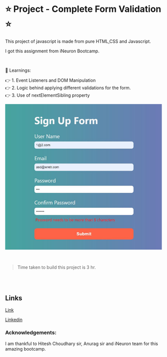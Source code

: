 # ⭐ Project - Complete Form Validation ⭐

This  project of javascript is made from pure HTML,CSS and Javascript.

I got this assignment from iNeuron Bootcamp.

<br>

📌 Learnings:

👉 1\. Event Listeners and DOM Manipulation<br>
👉 2\. Logic behind applying different validations for the form. <br>
👉 3\. Use of nextElementSibling property<br>


![ScreenShot](screenshot.JPG)

<br>

> Time taken to build this project is 3 hr.

<br><br>

## Links

[Link](https://javascriptmyformvalidationapp.netlify.app/)

[Linkedin](https://www.linkedin.com/in/pratyush-kesarwani-2b6601171/)

### Acknowledgements:

I am thankful to Hitesh Choudhary sir, Anurag sir and iNeuron team for this amazing bootcamp.
